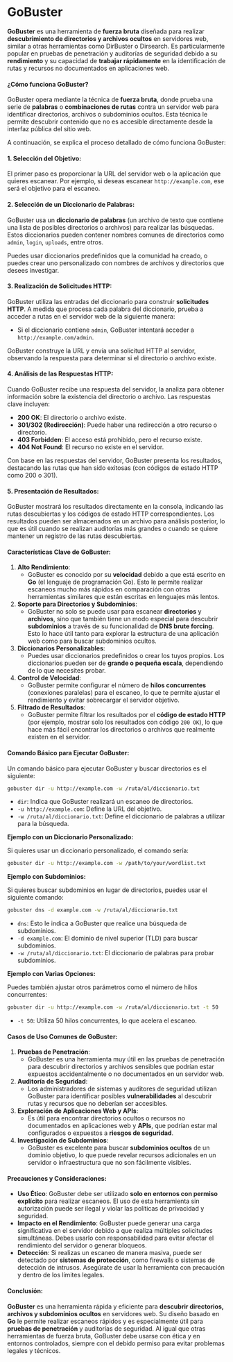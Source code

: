 # GoBuster

**GoBuster** es una herramienta de **fuerza bruta** diseñada para realizar **descubrimiento de directorios y archivos ocultos** en servidores web, similar a otras herramientas como DirBuster o Dirsearch. Es particularmente popular en pruebas de penetración y auditorías de seguridad debido a su **rendimiento** y su capacidad de **trabajar rápidamente** en la identificación de rutas y recursos no documentados en aplicaciones web.

#### **¿Cómo funciona GoBuster?**

GoBuster opera mediante la técnica de **fuerza bruta**, donde prueba una serie de **palabras** o **combinaciones de rutas** contra un servidor web para identificar directorios, archivos o subdominios ocultos. Esta técnica le permite descubrir contenido que no es accesible directamente desde la interfaz pública del sitio web.

A continuación, se explica el proceso detallado de cómo funciona GoBuster:

#### **1. Selección del Objetivo**:

El primer paso es proporcionar la URL del servidor web o la aplicación que quieres escanear. Por ejemplo, si deseas escanear `http://example.com`, ese será el objetivo para el escaneo.

#### **2. Selección de un Diccionario de Palabras**:

GoBuster usa un **diccionario de palabras** (un archivo de texto que contiene una lista de posibles directorios o archivos) para realizar las búsquedas. Estos diccionarios pueden contener nombres comunes de directorios como `admin`, `login`, `uploads`, entre otros.

Puedes usar diccionarios predefinidos que la comunidad ha creado, o puedes crear uno personalizado con nombres de archivos y directorios que desees investigar.

#### **3. Realización de Solicitudes HTTP**:

GoBuster utiliza las entradas del diccionario para construir **solicitudes HTTP**. A medida que procesa cada palabra del diccionario, prueba a acceder a rutas en el servidor web de la siguiente manera:

* Si el diccionario contiene `admin`, GoBuster intentará acceder a `http://example.com/admin`.

GoBuster construye la URL y envía una solicitud HTTP al servidor, observando la respuesta para determinar si el directorio o archivo existe.

#### **4. Análisis de las Respuestas HTTP**:

Cuando GoBuster recibe una respuesta del servidor, la analiza para obtener información sobre la existencia del directorio o archivo. Las respuestas clave incluyen:

* **200 OK**: El directorio o archivo existe.
* **301/302 (Redirección)**: Puede haber una redirección a otro recurso o directorio.
* **403 Forbidden**: El acceso está prohibido, pero el recurso existe.
* **404 Not Found**: El recurso no existe en el servidor.

Con base en las respuestas del servidor, GoBuster presenta los resultados, destacando las rutas que han sido exitosas (con códigos de estado HTTP como 200 o 301).

#### **5. Presentación de Resultados**:

GoBuster mostrará los resultados directamente en la consola, indicando las rutas descubiertas y los códigos de estado HTTP correspondientes. Los resultados pueden ser almacenados en un archivo para análisis posterior, lo que es útil cuando se realizan auditorías más grandes o cuando se quiere mantener un registro de las rutas descubiertas.

#### **Características Clave de GoBuster**:

1. **Alto Rendimiento**:
   * GoBuster es conocido por su **velocidad** debido a que está escrito en **Go** (el lenguaje de programación Go). Esto le permite realizar escaneos mucho más rápidos en comparación con otras herramientas similares que están escritas en lenguajes más lentos.
2. **Soporte para Directorios y Subdominios**:
   * GoBuster no solo se puede usar para escanear **directorios** y **archivos**, sino que también tiene un modo especial para descubrir **subdominios** a través de su funcionalidad de **DNS brute forcing**. Esto lo hace útil tanto para explorar la estructura de una aplicación web como para buscar subdominios ocultos.
3. **Diccionarios Personalizables**:
   * Puedes usar diccionarios predefinidos o crear los tuyos propios. Los diccionarios pueden ser de **grande o pequeña escala**, dependiendo de lo que necesites probar.
4. **Control de Velocidad**:
   * GoBuster permite configurar el número de **hilos concurrentes** (conexiones paralelas) para el escaneo, lo que te permite ajustar el rendimiento y evitar sobrecargar el servidor objetivo.
5. **Filtrado de Resultados**:
   * GoBuster permite filtrar los resultados por el **código de estado HTTP** (por ejemplo, mostrar solo los resultados con código `200 OK`), lo que hace más fácil encontrar los directorios o archivos que realmente existen en el servidor.

#### **Comando Básico para Ejecutar GoBuster**:

Un comando básico para ejecutar GoBuster y buscar directorios es el siguiente:

```bash
gobuster dir -u http://example.com -w /ruta/al/diccionario.txt
```

* `dir`: Indica que GoBuster realizará un escaneo de directorios.
* `-u http://example.com`: Define la URL del objetivo.
* `-w /ruta/al/diccionario.txt`: Define el diccionario de palabras a utilizar para la búsqueda.

**Ejemplo con un Diccionario Personalizado:**

Si quieres usar un diccionario personalizado, el comando sería:

```bash
gobuster dir -u http://example.com -w /path/to/your/wordlist.txt
```

**Ejemplo con Subdominios:**

Si quieres buscar subdominios en lugar de directorios, puedes usar el siguiente comando:

```bash
gobuster dns -d example.com -w /ruta/al/diccionario.txt
```

* `dns`: Esto le indica a GoBuster que realice una búsqueda de subdominios.
* `-d example.com`: El dominio de nivel superior (TLD) para buscar subdominios.
* `-w /ruta/al/diccionario.txt`: El diccionario de palabras para probar subdominios.

**Ejemplo con Varias Opciones:**

Puedes también ajustar otros parámetros como el número de hilos concurrentes:

```bash
gobuster dir -u http://example.com -w /ruta/al/diccionario.txt -t 50
```

* `-t 50`: Utiliza 50 hilos concurrentes, lo que acelera el escaneo.

#### **Casos de Uso Comunes de GoBuster**:

1. **Pruebas de Penetración**:
   * GoBuster es una herramienta muy útil en las pruebas de penetración para descubrir directorios y archivos sensibles que podrían estar expuestos accidentalmente o no documentados en un servidor web.
2. **Auditoría de Seguridad**:
   * Los administradores de sistemas y auditores de seguridad utilizan GoBuster para identificar posibles **vulnerabilidades** al descubrir rutas y recursos que no deberían ser accesibles.
3. **Exploración de Aplicaciones Web y APIs**:
   * Es útil para encontrar directorios ocultos o recursos no documentados en aplicaciones web y **APIs**, que podrían estar mal configurados o expuestos a **riesgos de seguridad**.
4. **Investigación de Subdominios**:
   * GoBuster es excelente para buscar **subdominios ocultos** de un dominio objetivo, lo que puede revelar recursos adicionales en un servidor o infraestructura que no son fácilmente visibles.

#### **Precauciones y Consideraciones**:

* **Uso Ético**: GoBuster debe ser utilizado **solo en entornos con permiso explícito** para realizar escaneos. El uso de esta herramienta sin autorización puede ser ilegal y violar las políticas de privacidad y seguridad.
* **Impacto en el Rendimiento**: GoBuster puede generar una carga significativa en el servidor debido a que realiza múltiples solicitudes simultáneas. Debes usarlo con responsabilidad para evitar afectar el rendimiento del servidor o generar bloqueos.
* **Detección**: Si realizas un escaneo de manera masiva, puede ser detectado por **sistemas de protección**, como firewalls o sistemas de detección de intrusos. Asegúrate de usar la herramienta con precaución y dentro de los límites legales.

#### **Conclusión**:

**GoBuster** es una herramienta rápida y eficiente para **descubrir directorios, archivos y subdominios ocultos** en servidores web. Su diseño basado en **Go** le permite realizar escaneos rápidos y es especialmente útil para **pruebas de penetración** y auditorías de seguridad. Al igual que otras herramientas de fuerza bruta, GoBuster debe usarse con ética y en entornos controlados, siempre con el debido permiso para evitar problemas legales y técnicos.
